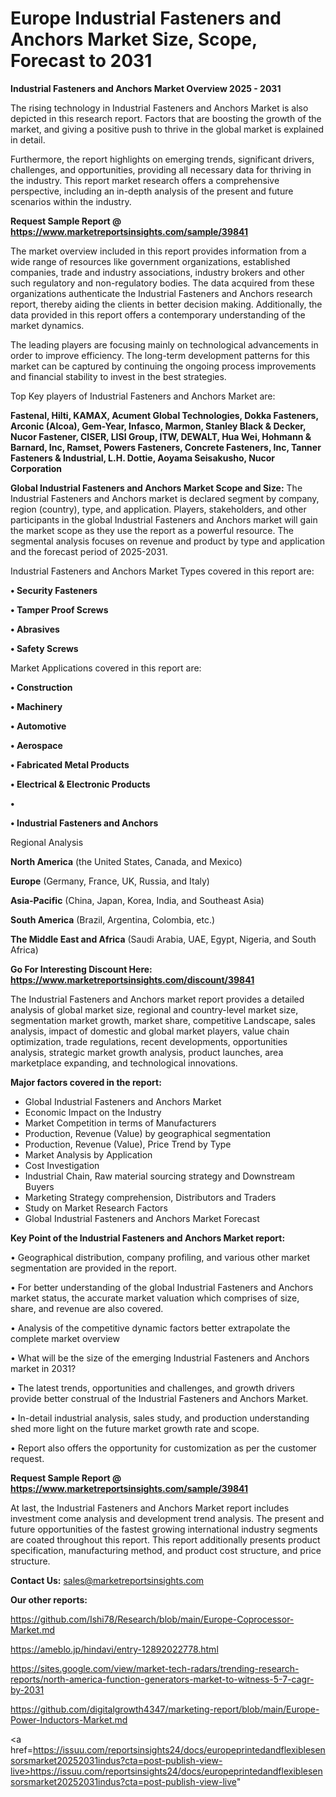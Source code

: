 # Europe Industrial Fasteners and Anchors Market Size, Scope, Forecast to 2031

<Strong> Industrial Fasteners and Anchors Market Overview 2025 - 2031</strong>

The rising technology in Industrial Fasteners and Anchors Market is also depicted in this research report. Factors that are boosting the growth of the market, and giving a positive push to thrive in the global market is explained in detail.

Furthermore, the report highlights on emerging trends, significant drivers, challenges, and opportunities, providing all necessary data for thriving in the industry. This report market research offers a comprehensive perspective, including an in-depth analysis of the present and future scenarios within the industry.

<strong>Request Sample Report @ <a href=https://www.marketreportsinsights.com/sample/39841>https://www.marketreportsinsights.com/sample/39841</a></strong>

The market overview included in this report provides information from a wide range of resources like government organizations, established companies, trade and industry associations, industry brokers and other such regulatory and non-regulatory bodies. The data acquired from these organizations authenticate the Industrial Fasteners and Anchors research report, thereby aiding the clients in better decision making. Additionally, the data provided in this report offers a contemporary understanding of the market dynamics.

The leading players are focusing mainly on technological advancements in order to improve efficiency. The long-term development patterns for this market can be captured by continuing the ongoing process improvements and financial stability to invest in the best strategies.

Top Key players of Industrial Fasteners and Anchors Market are:

<strong>Fastenal, Hilti, KAMAX, Acument Global Technologies, Dokka Fasteners, Arconic (Alcoa), Gem-Year, Infasco, Marmon, Stanley Black & Decker, Nucor Fastener, CISER, LISI Group, ITW, DEWALT, Hua Wei, Hohmann & Barnard, Inc, Ramset, Powers Fasteners, Concrete Fasteners, Inc, Tanner Fasteners & Industrial, L.H. Dottie, Aoyama Seisakusho, Nucor Corporation</strong>

<strong><b>Global Industrial Fasteners and Anchors Market Scope and Size:</b></strong>
The Industrial Fasteners and Anchors market is declared segment by company, region (country), type, and application. Players, stakeholders, and other participants in the global Industrial Fasteners and Anchors market will gain the market scope as they use the report as a powerful resource. The segmental analysis focuses on revenue and product by type and application and the forecast period of 2025-2031.

Industrial Fasteners and Anchors Market Types covered in this report are:

<strong>•  Security Fasteners

•  Tamper Proof Screws

•  Abrasives

•  Safety Screws</strong>

Market Applications covered in this report are:

<strong>•  Construction

•  Machinery

•  Automotive

•  Aerospace

•  Fabricated Metal Products

•  Electrical & Electronic Products

•  

•  Industrial Fasteners and Anchors</strong> 

Regional Analysis

<strong>North America</strong> (the United States, Canada, and Mexico)

<strong>Europe</strong> (Germany, France, UK, Russia, and Italy)

<strong>Asia-Pacific</strong> (China, Japan, Korea, India, and Southeast Asia)

<strong>South America</strong> (Brazil, Argentina, Colombia, etc.)

<strong>The Middle East and Africa</strong> (Saudi Arabia, UAE, Egypt, Nigeria, and South Africa)

<strong>Go For Interesting Discount Here: <a href=https://www.marketreportsinsights.com/discount/39841>https://www.marketreportsinsights.com/discount/39841</a></strong>

The Industrial Fasteners and Anchors market report provides a detailed analysis of global market size, regional and country-level market size, segmentation market growth, market share, competitive Landscape, sales analysis, impact of domestic and global market players, value chain optimization, trade regulations, recent developments, opportunities analysis, strategic market growth analysis, product launches, area marketplace expanding, and technological innovations.

<strong><b>Major factors covered in the report:</b></strong>
<ul>
  <li>Global Industrial Fasteners and Anchors Market </li>
  <li>Economic Impact on the Industry</li>
  <li>Market Competition in terms of Manufacturers</li>
  <li>Production, Revenue (Value) by geographical segmentation</li>
  <li>Production, Revenue (Value), Price Trend by Type</li>
  <li>Market Analysis by Application</li>
  <li>Cost Investigation</li>
  <li>Industrial Chain, Raw material sourcing strategy and Downstream Buyers</li>
  <li>Marketing Strategy comprehension, Distributors and Traders</li>
  <li>Study on Market Research Factors</li>
  <li>Global Industrial Fasteners and Anchors Market Forecast</li>
</ul>

<strong><b>Key Point of the Industrial Fasteners and Anchors Market report:</b></strong>

• Geographical distribution, company profiling, and various other market segmentation are provided in the report.

• For better understanding of the global Industrial Fasteners and Anchors market status, the accurate market valuation which comprises of size, share, and revenue are also covered.

• Analysis of the competitive dynamic factors better extrapolate the complete market overview

• What will be the size of the emerging Industrial Fasteners and Anchors market in 2031?

• The latest trends, opportunities and challenges, and growth drivers provide better construal of the Industrial Fasteners and Anchors Market.

• In-detail industrial analysis, sales study, and production understanding shed more light on the future market growth rate and scope.

• Report also offers the opportunity for customization as per the customer request.

<strong>Request Sample Report @ <a href=https://www.marketreportsinsights.com/sample/39841>https://www.marketreportsinsights.com/sample/39841</a></strong>

At last, the Industrial Fasteners and Anchors Market report includes investment come analysis and development trend analysis. The present and future opportunities of the fastest growing international industry segments are coated throughout this report. This report additionally presents product specification, manufacturing method, and product cost structure, and price structure.

<strong>Contact Us:</strong>
sales@marketreportsinsights.com

<strong>Our other reports:</strong>

<a href=https://github.com/Ishi78/Research/blob/main/Europe-Coprocessor-Market.md>https://github.com/Ishi78/Research/blob/main/Europe-Coprocessor-Market.md</a>

<a href=https://ameblo.jp/hindavi/entry-12892022778.html>https://ameblo.jp/hindavi/entry-12892022778.html</a>

<a href=https://sites.google.com/view/market-tech-radars/trending-research-reports/north-america-function-generators-market-to-witness-5-7-cagr-by-2031>https://sites.google.com/view/market-tech-radars/trending-research-reports/north-america-function-generators-market-to-witness-5-7-cagr-by-2031</a>

<a href=https://github.com/digitalgrowth4347/marketing-report/blob/main/Europe-Power-Inductors-Market.md>https://github.com/digitalgrowth4347/marketing-report/blob/main/Europe-Power-Inductors-Market.md</a>

<a href=https://issuu.com/reportsinsights24/docs/europeprintedandflexiblesensorsmarket20252031indus?cta=post-publish-view-live>https://issuu.com/reportsinsights24/docs/europeprintedandflexiblesensorsmarket20252031indus?cta=post-publish-view-live</a>"
